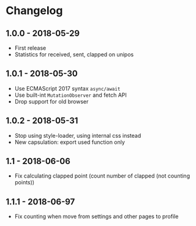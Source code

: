 # Changelog

## 1.0.0 - 2018-05-29

- First release
- Statistics for received, sent, clapped on unipos

## 1.0.1 - 2018-05-30

- Use ECMAScript 2017 syntax `async/await`
- Use built-int `MutationObserver` and fetch API
- Drop support for old browser

## 1.0.2 - 2018-05-31

- Stop using style-loader, using internal css instead
- New capsulation: export used function only

## 1.1 - 2018-06-06

- Fix calculating clapped point (count number of clapped (not counting points))

## 1.1.1 - 2018-06-97

- Fix counting when move from settings and other pages to profile
